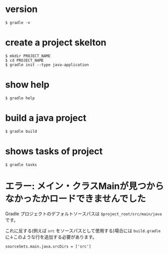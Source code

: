 # version

```
$ gradle -v
```


# create a project skelton

```
$ mkdir PROJECT_NAME
$ cd PROJECT_NAME
$ gradle init --type java-application
```

# show help

```
$ gradle help
```


# build a java project

```
$ gradle build
```

# shows tasks of project

```
$ gradle tasks
```

# エラー: メイン・クラスMainが見つからなかったかロードできませんでした

Gradle プロジェクトのデフォルトソースパスは ```$project_root/src/main/java``` です。

これに反する(例えば ```src``` をソースパスとして使用する)場合には ```build.gradle``` に↓このような行を追加する必要があります。

```[build.gradle]
sourceSets.main.java.srcDirs = ['src']
```
